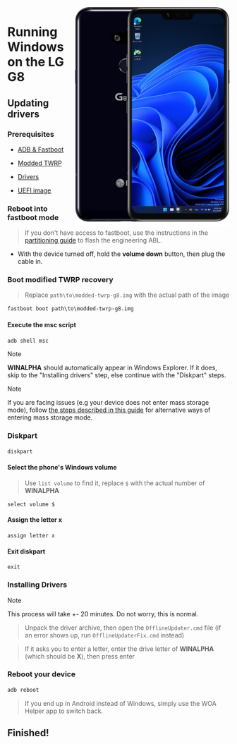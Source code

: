 <img align="right" src="https://github.com/n00b69/woa-alphaplus/blob/main/alphaplus.png" width="350" alt="Windows 11 running on alphaplus">

# Running Windows on the LG G8

## Updating drivers

### Prerequisites
- [ADB & Fastboot](https://developer.android.com/studio/releases/platform-tools)

- [Modded TWRP](https://github.com/n00b69/woa-alphaplus/releases/download/Files/modded-twrp-g8.img)
  
- [Drivers](https://github.com/n00b69/woa-alphaplus/releases/tag/Drivers)

- [UEFI image](https://github.com/n00b69/woa-alphaplus/releases/tag/UEFI)

### Reboot into fastboot mode
> If you don't have access to fastboot, use the instructions in the [partitioning guide](1-partition.md) to flash the engineering ABL.
- With the device turned off, hold the **volume down** button, then plug the cable in.

### Boot modified TWRP recovery
> Replace `path\to\modded-twrp-g8.img` with the actual path of the image
```cmd
fastboot boot path\to\modded-twrp-g8.img
```

#### Execute the msc script
```cmd
adb shell msc
```

> [!Note]
> **WINALPHA** should automatically appear in Windows Explorer. If it does, skip to the "Installing drivers" step, else continue with the "Diskpart" steps.

> [!Note]
> If you are facing issues (e.g your device does not enter mass storage mode), follow [the steps described in this guide](https://github.com/n00b69/woa-alphaplus/blob/main/guide/troubleshooting.md#mass-storage-mode-does-not-work) for alternative ways of entering mass storage mode.

### Diskpart
```cmd
diskpart
```

#### Select the phone's Windows volume
> Use `list volume` to find it, replace `$` with the actual number of **WINALPHA**
```diskpart
select volume $
```

#### Assign the letter x
```diskpart
assign letter x
```

#### Exit diskpart
```diskpart
exit
```

### Installing Drivers
> [!Note]
> This process will take +- 20 minutes. Do not worry, this is normal.

> Unpack the driver archive, then open the `OfflineUpdater.cmd` file (if an error shows up, run `OfflineUpdaterFix.cmd` instead)

> If it asks you to enter a letter, enter the drive letter of **WINALPHA** (which should be **X**), then press enter

### Reboot your device
```cmd
adb reboot
```
> If you end up in Android instead of Windows, simply use the WOA Helper app to switch back.

## Finished!


